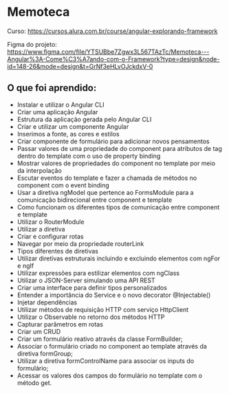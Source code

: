 # Memoteca

Curso: https://cursos.alura.com.br/course/angular-explorando-framework


Figma do projeto: https://www.figma.com/file/YTSUBbe7Zgwx3L567TAzTc/Memoteca---Angular%3A-Come%C3%A7ando-com-o-Framework?type=design&node-id=148-26&mode=design&t=GrNf3eHLvOJckdxV-0

## O que foi aprendido:
- Instalar e utilizar o Angular CLI
- Criar uma aplicação Angular
- Estrutura da aplicação gerada pelo Angular CLI
- Criar e utilizar um componente Angular
- Inserimos a fonte, as cores e estilos
- Criar componente de formulário para adicionar novos pensamentos 
- Passar valores de uma propriedade do component para atributos de tag dentro do template com o uso de property binding
- Mostrar valores de propriedades do component no template por meio da interpolação
- Escutar eventos do template e fazer a chamada de métodos no component com o event binding
- Usar a diretiva ngModel que pertence ao FormsModule para a comunicação bidirecional entre component e template
- Como funcionam os diferentes tipos de comunicação entre component e template
- Utilizar o RouterModule
- Utilizar a diretiva <router-outlet>
- Criar e configurar rotas
- Navegar por meio da propriedade routerLink
- Tipos diferentes de diretivas
- Utilizar diretivas estruturais incluindo e excluindo elementos com ngFor e ngIf
- Utilizar expressões para estilizar elementos com ngClass
- Utilizar o JSON-Server simulando uma API REST
- Criar uma interface para definir tipos personalizados
- Entender a importância do Service e o novo decorator @Injectable()
- Injetar dependências
- Utilizar métodos de requisição HTTP com serviço HttpClient
- Utilizar o Observable no retorno dos métodos HTTP
- Capturar parâmetros em rotas
- Criar um CRUD
- Criar um formulário reativo através da classe FormBuilder;
- Associar o formulário criado no component ao template através da diretiva formGroup;
- Utilizar a diretiva formControlName para associar os inputs do formulário;
- Acessar os valores dos campos do formulário no template com o método get.
